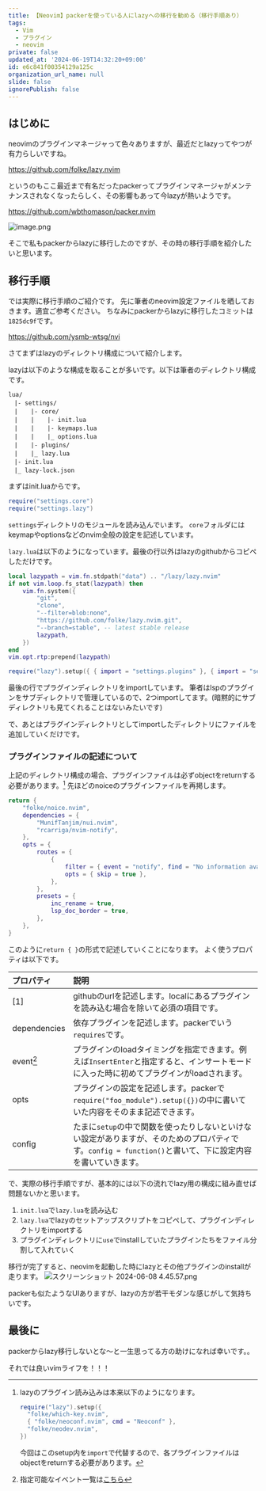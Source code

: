 ```yaml
---
title: 【Neovim】packerを使っている人にlazyへの移行を勧める（移行手順あり）
tags:
  - Vim
  - プラグイン
  - neovim
private: false
updated_at: '2024-06-19T14:32:20+09:00'
id: e6c841f00354129a125c
organization_url_name: null
slide: false
ignorePublish: false
---
```

## はじめに

neovimのプラグインマネージャって色々ありますが、最近だとlazyってやつが有力らしいですね。

https://github.com/folke/lazy.nvim

というのもここ最近まで有名だったpackerってプラグインマネージャがメンテナンスされなくなったらしく、その影響もあって今lazyが熱いようです。

https://github.com/wbthomason/packer.nvim

![image.png](https://qiita-image-store.s3.ap-northeast-1.amazonaws.com/0/2947418/274b8eea-2450-0886-66a1-15aa5f56b0b5.png)

そこで私もpackerからlazyに移行したのですが、その時の移行手順を紹介したいと思います。

## 移行手順

では実際に移行手順のご紹介です。
先に筆者のneovim設定ファイルを晒しておきます。適宜ご参考ください。
ちなみにpackerからlazyに移行したコミットは`1825dc9f`です。

https://github.com/ysmb-wtsg/nvi

さてまずはlazyのディレクトリ構成について紹介します。

lazyは以下のような構成を取ることが多いです。以下は筆者のディレクトリ構成です。

```~/.config/nvim
lua/
　|- settings/
　|  　|- core/
　|  　|  　|- init.lua
　|  　|  　|- keymaps.lua
　|  　|  　|_ options.lua
　|  　|- plugins/
　|  　|_ lazy.lua
　|- init.lua
　|_ lazy-lock.json
```

まずはinit.luaからです。

```init.lua
require("settings.core")
require("settings.lazy")
```

`settings`ディレクトリのモジュールを読み込んでいます。
`core`フォルダにはkeymapやoptionsなどのnvim全般の設定を記述しています。

`lazy.lua`は以下のようになっています。最後の行以外はlazyのgithubからコピペしただけです。

```settings/lazy.lua
local lazypath = vim.fn.stdpath("data") .. "/lazy/lazy.nvim"
if not vim.loop.fs_stat(lazypath) then
	vim.fn.system({
		"git",
		"clone",
		"--filter=blob:none",
		"https://github.com/folke/lazy.nvim.git",
		"--branch=stable", -- latest stable release
		lazypath,
	})
end
vim.opt.rtp:prepend(lazypath)

require("lazy").setup({ { import = "settings.plugins" }, { import = "settings.plugins.lsp" } })
```

最後の行でプラグインディレクトリをimportしています。
筆者はlspのプラグインをサブディレクトリで管理しているので、2つimportしてます。(暗黙的にサブディレクトリも見てくれることはないみたいです)

で、あとはプラグインディレクトリとしてimportしたディレクトリにファイルを追加していくだけです。

### プラグインファイルの記述について

上記のディレクトリ構成の場合、プラグインファイルは必ずobjectをreturnする必要があります。[^1]
先ほどのnoiceのプラグインファイルを再掲します。

```settings/plugins/noice.lua
return {
	"folke/noice.nvim",
	dependencies = {
		"MunifTanjim/nui.nvim",
		"rcarriga/nvim-notify",
	},
	opts = {
		routes = {
			{
				filter = { event = "notify", find = "No information available" },
				opts = { skip = true },
			},
		},
		presets = {
			inc_rename = true,
			lsp_doc_border = true,
		},
	},
}
```

このように`return { }`の形式で記述していくことになります。
よく使うプロパティは以下です。

|プロパティ|説明|
|:--|:--|
|[1]|githubのurlを記述します。localにあるプラグインを読み込む場合を除いて必須の項目です。|
|dependencies|依存プラグインを記述します。packerでいう`requires`です。|
|event[^2]|プラグインのloadタイミングを指定できます。例えば`InsertEnter`と指定すると、インサートモードに入った時に初めてプラグインがloadされます。|
|opts|プラグインの設定を記述します。packerで`require("foo_module").setup({})`の中に書いていた内容をそのまま記述できます。|
|config|たまに`setup`の中で関数を使ったりしないといけない設定がありますが、そのためのプロパティです。`config = function()`と書いて、下に設定内容を書いていきます。|

で、実際の移行手順ですが、基本的には以下の流れでlazy用の構成に組み直せば問題ないかと思います。

1. `init.lua`で`lazy.lua`を読み込む
1. `lazy.lua`でlazyのセットアップスクリプトをコピペして、プラグインディレクトリをimportする
1. プラグインディレクトリに`use`でinstallしていたプラグインたちをファイル分割して入れていく

移行が完了すると、neovimを起動した時にlazyとその他プラグインのinstallが走ります。
![スクリーンショット 2024-06-08 4.45.57.png](https://qiita-image-store.s3.ap-northeast-1.amazonaws.com/0/2947418/051fc6c0-e4ad-b1cd-ada6-f9c757139518.png)

packerも似たようなUIありますが、lazyの方が若干モダンな感じがして気持ちいです。

## 最後に

packerからlazy移行しないとな〜と一生思ってる方の助けになれば幸いです。。

それでは良いvimライフを！！！

[^1]: lazyのプラグイン読み込みは本来以下のようになります。
    ```lua
    require("lazy").setup({
      "folke/which-key.nvim",
      { "folke/neoconf.nvim", cmd = "Neoconf" },
      "folke/neodev.nvim",
    })
    ```
    今回はこのsetup内を`import`で代替するので、各プラグインファイルはobjectをreturnする必要があります。

[^2]: 指定可能なイベント一覧は[こちら](https://neovim.io/doc/user/autocmd.html#autocmd-events)
